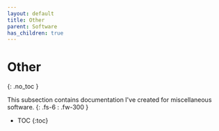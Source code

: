 ```yaml
---
layout: default
title: Other
parent: Software
has_children: true
---
```


# Other
{: .no_toc }

This subsection contains documentation I've created for miscellaneous software.
{: .fs-6 : .fw-300 }

- TOC
{:toc}

